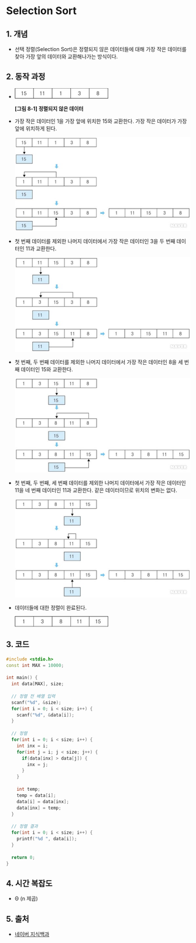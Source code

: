 # Selection Sort #

## 1. 개념
- 선택 정렬(Selection Sort)은 정렬되지 않은 데이터들에 대해 가장 작은 데이터를 찾아 가장 앞의 데이터와 교환해나가는 방식이다. 

## 2. 동작 과정
- ![[그림 8-1] 정렬되지 않은 데이터](./image/Selection.jpg)

  **[그림 8-1] 정렬되지 않은 데이터**

- 가장 작은 데이터인 1을 가장 앞에 위치한 15와 교환한다. 가장 작은 데이터가 가장 앞에 위치하게 된다.

  ![Selection2](./image/Selection2.jpg)

- 첫 번째 데이터를 제외한 나머지 데이터에서 가장 작은 데이터인 3을 두 번째 데이터인 11과 교환한다.

  ![Selection3](./image/Selection3.jpg)

- 첫 번째, 두 번째 데이터를 제외한 나머지 데이터에서 가장 작은 데이터인 8을 세 번째 데이터인 15와 교환한다.

  ![Selection4](./image/Selection4.jpg)

- 첫 번째, 두 번째, 세 번째 데이터를 제외한 나머지 데이터에서 가장 작은 데이터인 11을 네 번째 데이터인 11과 교환한다. 같은 데이터이므로 위치의 변화는 없다.

  ![Selection5](./image/Selection5.jpg)

- 데이터들에 대한 정렬이 완료된다.

  ![Selection6](./image/Selection6.jpg)

## 3. 코드
```c++
#include <stdio.h>
const int MAX = 10000;

int main() {
  int data[MAX], size;
  
  // 정렬 전 배열 입력
  scanf("%d", &size);
  for(int i = 0; i < size; i++) {
    scanf("%d", &data[i]);
  }
  
  // 정렬
  for(int i = 0; i < size; i++) {
    int inx = i;
    for(int j = i; j < size; j++) {
      if(data[inx] > data[j]) {
        inx = j;
      }
    }
    
    int temp;
    temp = data[i];
    data[i] = data[inx];
    data[inx] = temp;
  }
  
  // 정렬 결과
  for(int i = 0; i < size; i++) {
    printf("%d ", data[i]);
  }
  
  return 0;
}
```

## 4. 시간 복잡도

-  Θ (n 제곱) 

## 5. 출처

- [네이버 지식백과](https://terms.naver.com/entry.nhn?docId=2270435&cid=51173&categoryId=51173)